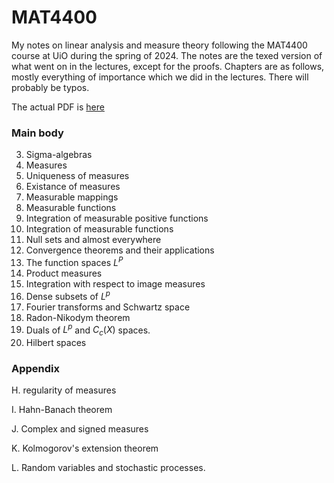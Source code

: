 # MAT4400
My notes on linear analysis and measure theory following the MAT4400 course at UiO during the spring of 2024. The notes are the texed version of what went on in the lectures, except for the proofs. Chapters are as follows, mostly everything of importance which we did in the lectures. There will probably be typos.


The actual PDF is [here](MAT_400_privnotes.pdf)


### Main body
  3. Sigma-algebras
  4. Measures
  5. Uniqueness of measures
  6. Existance of measures
  7. Measurable mappings
  8. Measurable functions
  9. Integration of measurable positive functions
  10. Integration of measurable functions
  11. Null sets and almost everywhere
  12. Convergence theorems and their applications
  13. The function spaces $L^P$
  14. Product measures
  15. Integration with respect to image measures
  17. Dense subsets of $L^p$
  19. Fourier transforms and Schwartz space
  20. Radon-Nikodym theorem
  21. Duals of $L^p$ and $C_c(X)$ spaces.
  26. Hilbert spaces


### Appendix
  H. regularity of measures

  I. Hahn-Banach theorem

  J. Complex and signed measures

  K. Kolmogorov's extension theorem

  L. Random variables and stochastic processes.
